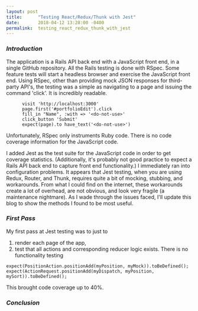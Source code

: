 ```yaml
---
layout: post
title:      "Testing React/Redux/Thunk with Jest"
date:       2018-04-12 13:28:00 -0400
permalink:  testing_react_redux_thunk_with_jest
---
```


### *Introduction*

The application is a Rails API back end with a JavaScript front end, in a single GitHub repository.
All the Rails testing is done with RSpec.
Some feature tests will start a headless browser and exercise the JavaScript front end.
Using RSpec, other than providing mock JSON responses for third-party API's, the testing was a simple as navigating to a page and issuing the command 'click'.
It is incredibly readable.
```
      visit 'http://localhost:3000'
      page.first('#portfolioEdit').click
      fill_in "Name", :with => '<do-not-use>'
      click_button 'Submit'
      expect(page).to have_text('<do-not-use>')
```
Unfortunately, RSpec only instruments Ruby code.
There is no code coverage information for the JavaScript code.

I added Jest as the test suite for the JavaScript code in order to get coverage statistics.
(Additionally, it's probably not good practice to expect a Rails API back end to capture front end functionality.)
I immediately ran into configuration problems.
It appears that Jest testing, when you are using Redux, Router, and Thunk, requires quite a bit of mocking, stubbing, and workarounds.
From what I could find on the internet, these workarounds create a lot of overhead, are not obvious, and look very fragile (a maintenance nightmare).
As I wade through the issues faced, I'll update this blog to show the methods I found to be most useful.

### *First Pass*

My first pass at Jest testing was to just to
1. render each page of the app,
2. test that all actions and corresponding reducer logic exists.
There is no functionality testing
```
expect(PositionAction.positionAdd(myPosition, myMock)).toBeDefined();
expect(ActionRequest.positionAdd(myDispatch, myPosition, mySort)).toBeDefined();
```
This brought code coverage up to 40%.

### ***Conclusion***


